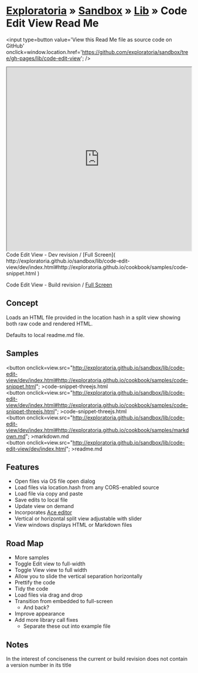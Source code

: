 [Exploratoria]( http://exploratoria.github.io ) &raquo; [Sandbox]( http://exploratoria.github.io/sandbox/ ) &raquo; [Lib]( http://exploratoria.github.io/sandbox/lib/ ) &raquo;
Code Edit View Read Me
===

<span style=display:none; >[View this Read Me file as a web page]( http://exploratoria.github.io/sandbox/lib/code-edit-view/ "View file as a web page." ) </span>
<input type=button value='View this Read Me file as source code on GitHub' onclick=window.location.href='https://github.com/exploratoria/sandbox/tree/gh-pages/lib/code-edit-view'; />

<span style=display:none>_View as a web page to see the content of this iframe_</span>
<iframe id=view src="http://exploratoria.github.io/sandbox/lib/code-edit-view/dev/index.html#http://exploratoria.github.io/cookbook/samples/code-snippet.html" width=100% height=500px ></iframe>  
Code Edit View - Dev revision / [Full Screen]( http://exploratoria.github.io/sandbox/lib/code-edit-view/dev/index.html#http://exploratoria.github.io/cookbook/samples/code-snippet.html )

Code Edit View - Build revision / [Full Screen]( http://exploratoria.github.io/sandbox/lib/code-edit-view/build/index.html#http://exploratoria.github.io/cookbook/samples/code-snippet.html )

## Concept

Loads an HTML file provided in the location hash in a split view showing both raw code and rendered HTML.

Defaults to local readme.md file.

## Samples

<span style=display:none; >[For the following samples to display view this Read Me file as a web page]( http://exploratoria.github.io/sandbox/lib/code-edit-view/ "View file as a web page." ) </span>

<button onclick=view.src="http://exploratoria.github.io/sandbox/lib/code-edit-view/dev/index.html#http://exploratoria.github.io/cookbook/samples/code-snippet.html"; >code-snippet-threejs.html</button>  
<button onclick=view.src="http://exploratoria.github.io/sandbox/lib/code-edit-view/dev/index.html#http://exploratoria.github.io/cookbook/samples/code-snippet-threejs.html"; >code-snippet-threejs.html</button>  
<button onclick=view.src="http://exploratoria.github.io/sandbox/lib/code-edit-view/dev/index.html#http://exploratoria.github.io/cookbook/samples/markdown.md"; >markdown.md</button>  
<button onclick=view.src="http://exploratoria.github.io/sandbox/lib/code-edit-view/dev/index.html"; >readme.md</button> 

## Features

* Open files via OS file open dialog
* Load files via location.hash from any CORS-enabled source
* Load file via copy and paste
* Save edits to local file
* Update view on demand
* Incorporates [Ace editor]( http://ace.c9.io/ )
* Vertical or horizontal split view adjustable with slider
* View windows displays HTML or Markdown files

## Road Map

* More samples
* Toggle Edit view to full-width
* Toggle View view to full width
* Allow you to slide the vertical separation horizontally
* Prettify the code
* Tidy the code
* Load files via drag and drop
* Transition from embedded to full-screen
	* And back?
* Improve appearance
* Add more library call fixes
	* Separate these out into example file

## Notes 

<!--
Is this a good idea?
-->
In the interest of conciseness the current or build revision does not contain a version number in its title
 



